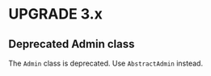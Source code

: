 UPGRADE 3.x
===========

## Deprecated Admin class

The `Admin` class is deprecated. Use `AbstractAdmin` instead.
